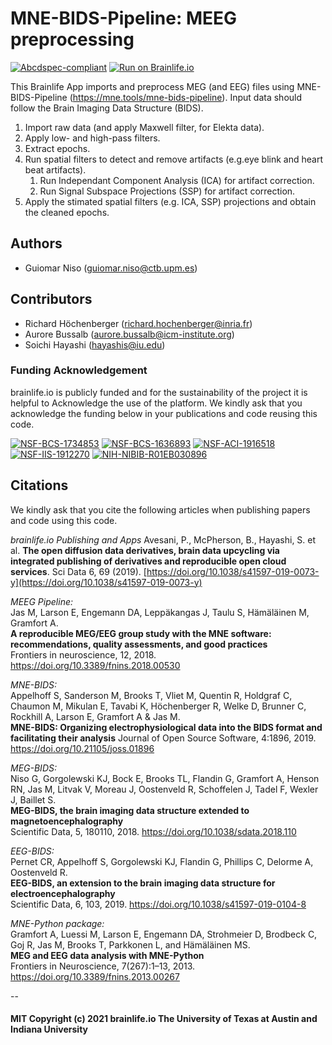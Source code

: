 # MNE-BIDS-Pipeline: MEEG preprocessing

[![Abcdspec-compliant](https://img.shields.io/badge/ABCD_Spec-v1.1-green.svg)](https://github.com/brain-life/abcd-spec)
[![Run on Brainlife.io](https://img.shields.io/badge/Brainlife-bl.app.469-blue.svg)](https://doi.org/10.25663/brainlife.app.469)

This Brainlife App imports and preprocess MEG (and EEG) files using MNE-BIDS-Pipeline (https://mne.tools/mne-bids-pipeline).
Input data should follow the Brain Imaging Data Structure (BIDS).

 1) Import raw data (and apply Maxwell filter, for Elekta data). 
 1) Apply low- and high-pass filters. 
 1) Extract epochs. 
 1) Run spatial filters to detect and remove artifacts (e.g.eye blink and heart beat artifacts).
    1. Run Independant Component Analysis (ICA) for artifact correction. 
    1. Run Signal Subspace Projections (SSP) for artifact correction.
 1) Apply the stimated spatial filters (e.g. ICA, SSP) projections and obtain the cleaned epochs. 

## Authors
- Guiomar Niso (guiomar.niso@ctb.upm.es)

## Contributors
- Richard Höchenberger (richard.hochenberger@inria.fr)
- Aurore Bussalb (aurore.bussalb@icm-institute.org)
- Soichi Hayashi (hayashis@iu.edu)

### Funding Acknowledgement
brainlife.io is publicly funded and for the sustainability of the project it is helpful to Acknowledge the use of the platform. We kindly ask that you acknowledge the funding below in your publications and code reusing this code.

[![NSF-BCS-1734853](https://img.shields.io/badge/NSF_BCS-1734853-blue.svg)](https://nsf.gov/awardsearch/showAward?AWD_ID=1734853)
[![NSF-BCS-1636893](https://img.shields.io/badge/NSF_BCS-1636893-blue.svg)](https://nsf.gov/awardsearch/showAward?AWD_ID=1636893)
[![NSF-ACI-1916518](https://img.shields.io/badge/NSF_ACI-1916518-blue.svg)](https://nsf.gov/awardsearch/showAward?AWD_ID=1916518)
[![NSF-IIS-1912270](https://img.shields.io/badge/NSF_IIS-1912270-blue.svg)](https://nsf.gov/awardsearch/showAward?AWD_ID=1912270)
[![NIH-NIBIB-R01EB030896](https://img.shields.io/badge/NIH_NIBIB-R01EB030896-green.svg)](https://grantome.com/grant/NIH/R01-EB030896-01)

## Citations
We kindly ask that you cite the following articles when publishing papers and code using this code. 

*brainlife.io Publishing and Apps*
Avesani, P., McPherson, B., Hayashi, S. et al. **The open diffusion data derivatives, brain data upcycling via integrated publishing of derivatives and reproducible open cloud services**. Sci Data 6, 69 (2019). [https://doi.org/10.1038/s41597-019-0073-y](https://doi.org/10.1038/s41597-019-0073-y)

*MEEG Pipeline:*  
Jas M, Larson E, Engemann DA, Leppäkangas J, Taulu S, Hämäläinen M, Gramfort A.  
**A reproducible MEG/EEG group study with the MNE software: recommendations, quality assessments, and good practices**  
Frontiers in neuroscience, 12, 2018. https://doi.org/10.3389/fnins.2018.00530

*MNE-BIDS:*  
Appelhoff S, Sanderson M, Brooks T, Vliet M, Quentin R, Holdgraf C, Chaumon M, Mikulan E, Tavabi K, Höchenberger R, Welke D, Brunner C, Rockhill A, Larson E, Gramfort A & Jas M.  
**MNE-BIDS: Organizing electrophysiological data into the BIDS format and facilitating their analysis** Journal of Open Source Software, 4:1896, 2019. https://doi.org/10.21105/joss.01896

*MEG-BIDS:*  
Niso G, Gorgolewski KJ, Bock E, Brooks TL, Flandin G, Gramfort A, Henson RN, Jas M, Litvak V, Moreau J, Oostenveld R, Schoffelen J, Tadel F, Wexler J, Baillet S.  
**MEG-BIDS, the brain imaging data structure extended to magnetoencephalography**  
Scientific Data, 5, 180110, 2018. https://doi.org/10.1038/sdata.2018.110

*EEG-BIDS:*  
Pernet CR, Appelhoff S, Gorgolewski KJ, Flandin G, Phillips C, Delorme A, Oostenveld R.  
**EEG-BIDS, an extension to the brain imaging data structure for electroencephalography**  
Scientific Data, 6, 103, 2019. https://doi.org/10.1038/s41597-019-0104-8

*MNE-Python package:*  
Gramfort A, Luessi M, Larson E, Engemann DA, Strohmeier D, Brodbeck C, Goj R, Jas M, Brooks T, Parkkonen L, and Hämäläinen MS.  
**MEG and EEG data analysis with MNE-Python**  
Frontiers in Neuroscience, 7(267):1–13, 2013. https://doi.org/10.3389/fnins.2013.00267
      
  --

#### MIT Copyright (c) 2021 brainlife.io The University of Texas at Austin and Indiana University
